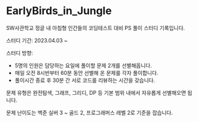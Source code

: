 # EarlyBirds_in_Jungle

SW사관학교 정글 내 아침형 인간들의 코딩테스트 대비 PS 풀이 스터디 기록입니다.

스터디 기간: 2023.04.03 ~


스터디 방향: 
- 5명의 인원은 담당하는 요일에 풀이할 문제 2개를 선별해옵니다.
- 매일 오전 8시반부터 60분 동안 선별해 온 문제를 각자 풀이합니다.
- 풀이시간 종료 후 30분 간 서로 코드를 리뷰하는 시간을 갖습니다.

문제 유형은 완전탐색, 그래프, 그리디, DP 등 기본 범위 내에서 자유롭게 선별해오면 됩니다.

문제 난이도는 백준 실버 3 ~ 골드 2, 프로그래머스 레벨 2로 기준을 잡습니다.
